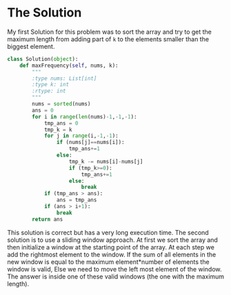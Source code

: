 # The Solution

My first Solution for this problem was to sort the array and try to get the maximum length from adding part of `k` to the elements smaller than the biggest element.

```python
class Solution(object):
    def maxFrequency(self, nums, k):
        """
        :type nums: List[int]
        :type k: int
        :rtype: int
        """
        nums = sorted(nums)
        ans = 0
        for i in range(len(nums)-1,-1,-1):
            tmp_ans = 0
            tmp_k = k
            for j in range(i,-1,-1):
                if (nums[j]==nums[i]):
                    tmp_ans+=1
                else:
                    tmp_k -= nums[i]-nums[j]
                    if (tmp_k>=0):
                        tmp_ans+=1
                    else:
                        break
            if (tmp_ans > ans):
                ans = tmp_ans
            if (ans > i+1):
                break
        return ans
```

This solution is correct but has a very long execution time.
The second solution is to use a sliding window approach. At first we sort the array and then initialize a window at the starting point of the array. At each step we add the rightmost element to the window. If the sum of all elements in the new window is equal to the maximum element*number of elements the window is valid, Else we need to move the left most element of the window.
The answer is inside one of these valid windows (the one with the maximum length).
